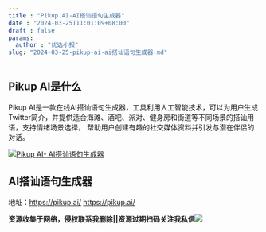 ```yaml
---
title : "Pikup AI-AI搭讪语句生成器"
date : "2024-03-25T11:01:09+08:00"
draft : false
params:
  author : "优选小报"
slug: "2024-03-25-pikup-ai-ai搭讪语句生成器.md"
---
```


## Pikup AI是什么

Pikup
AI是一款在线AI搭讪语句生成器，工具利用人工智能技术，可以为用户生成Twitter简介，并提供适合海滩、酒吧、派对、健身房和街道等不同场景的搭讪用语，支持情绪场景选择，
帮助用户创建有趣的社交媒体资料并引发与潜在伴侣的对话。

[![Pikup AI-
AI搭讪语句生成器](//img7-1.zhekoulieshou.com/mmbiz_jpg/iaHBVewvSIbAjcr9g6TlCXSfiaDqkbzuEzmibibTRic17ltJcICEkkKJ0Coj3sAWzh2bBgY2kJm702u2UPECewTy5og/0)](//img7-1.zhekoulieshou.com/mmbiz_jpg/iaHBVewvSIbAjcr9g6TlCXSfiaDqkbzuEzmibibTRic17ltJcICEkkKJ0Coj3sAWzh2bBgY2kJm702u2UPECewTy5og/0)

## AI搭讪语句生成器

地址：https://pikup.ai/ https://pikup.ai/

**资源收集于网络，侵权联系我删除||资源过期扫码关注我私信**![](//img7-1.zhekoulieshou.com/mmbiz_jpg/iaHBVewvSIbAjcr9g6TlCXSfiaDqkbzuEzp207hVzPqT4YGQOAazQ1KNHCeACbia5Lzq4Ckwibe48iar1q7lgVP1o3w/640?wx_fmt=jpeg&from=appmsg)


